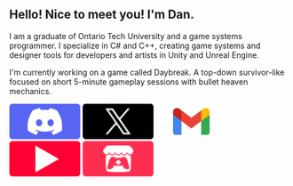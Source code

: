 ## Hello! Nice to meet you! I'm Dan.

I am a graduate of Ontario Tech University and a game systems programmer. I specialize in C# and C++, creating game systems and designer tools for developers and artists in Unity and Unreal Engine.

I'm currently working on a game called Daybreak. A top-down survivor-like focused on short 5-minute gameplay sessions with bullet heaven mechanics.

[![Link to my Discord](Button_Discord.png "Link to my Discord")](https://discordapp.com/users/634863506319212550)
[![Link to my X](Button_X.png "Link to my X")](https://x.com/Daniel_Fiuk)
[![Link to my Gmail](Button_Gmail.png "Link to my Gmail")](daniel.fiuk21@gmail.com)
[![Link to my YouTube](Button_Youtube.png "Link to my YouTube")](https://www.youtube.com/@Daniel_Fiuk)
[![Link to my Itch](Button_Itch.png "Link to my Itch")](https://daniel-fiuk.itch.io/)

<!--
**ShockWaveGamer/ShockWaveGamer** is a ✨ _special_ ✨ repository because its `README.md` (this file) appears on your GitHub profile.

Here are some ideas to get you started:

- 🔭 I’m currently working on ...
- 🌱 I’m currently learning ...
- 👯 I’m looking to collaborate on ...
- 🤔 I’m looking for help with ...
- 💬 Ask me about ...
- 📫 How to reach me: ...
- 😄 Pronouns: ...
- ⚡ Fun fact: ...
-->
